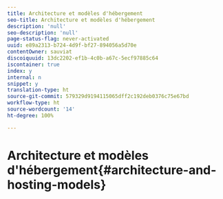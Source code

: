 ```yaml
---
title: Architecture et modèles d'hébergement
seo-title: Architecture et modèles d'hébergement
description: 'null'
seo-description: 'null'
page-status-flag: never-activated
uuid: e89a2313-b724-4d9f-bf27-894056a5d70e
contentOwner: sauviat
discoiquuid: 13dc2202-ef1b-4c0b-a67c-5ecf97885c64
iscontainer: true
index: y
internal: n
snippet: y
translation-type: ht
source-git-commit: 579329d9194115065dff2c192deb0376c75e67bd
workflow-type: ht
source-wordcount: '14'
ht-degree: 100%

---
```



# Architecture et modèles d&#39;hébergement{#architecture-and-hosting-models}

